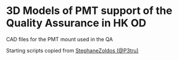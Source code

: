 # 3D Models of PMT support of the Quality Assurance in HK OD

CAD files for the PMT mount used in the QA

Starting scripts copied from [StephaneZoldos (@P3tru)][StephaneZoldosLink]

[StephaneZoldosLink]: https://github.com/P3tru